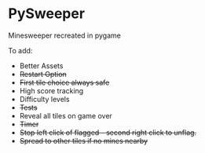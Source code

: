 # PySweeper

Minesweeper recreated in pygame

To add:

- Better Assets
- ~~Restart Option~~
- ~~First tile choice always safe~~
- High score tracking
- Difficulty levels
- ~~Tests~~
- Reveal all tiles on game over
- ~~Timer~~
- ~~Stop left click of flagged - second right click to unflag.~~
- ~~Spread to other tiles if no mines nearby~~
